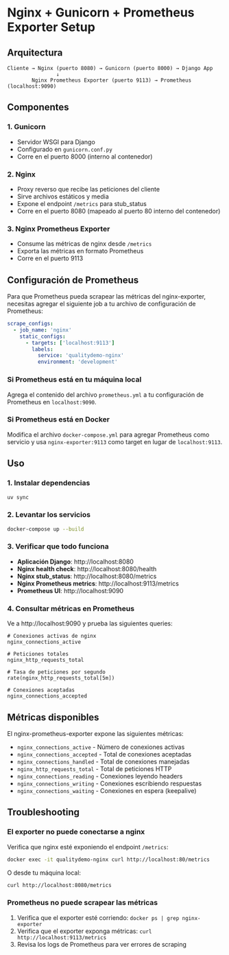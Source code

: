 # Nginx + Gunicorn + Prometheus Exporter Setup

## Arquitectura

```
Cliente → Nginx (puerto 8080) → Gunicorn (puerto 8000) → Django App
                ↓
        Nginx Prometheus Exporter (puerto 9113) → Prometheus (localhost:9090)
```

## Componentes

### 1. Gunicorn
- Servidor WSGI para Django
- Configurado en `gunicorn.conf.py`
- Corre en el puerto 8000 (interno al contenedor)

### 2. Nginx
- Proxy reverso que recibe las peticiones del cliente
- Sirve archivos estáticos y media
- Expone el endpoint `/metrics` para stub_status
- Corre en el puerto 8080 (mapeado al puerto 80 interno del contenedor)

### 3. Nginx Prometheus Exporter
- Consume las métricas de nginx desde `/metrics`
- Exporta las métricas en formato Prometheus
- Corre en el puerto 9113

## Configuración de Prometheus

Para que Prometheus pueda scrapear las métricas del nginx-exporter, necesitas agregar el siguiente job a tu archivo de configuración de Prometheus:

```yaml
scrape_configs:
  - job_name: 'nginx'
    static_configs:
      - targets: ['localhost:9113']
        labels:
          service: 'qualitydemo-nginx'
          environment: 'development'
```

### Si Prometheus está en tu máquina local

Agrega el contenido del archivo `prometheus.yml` a tu configuración de Prometheus en `localhost:9090`.

### Si Prometheus está en Docker

Modifica el archivo `docker-compose.yml` para agregar Prometheus como servicio y usa `nginx-exporter:9113` como target en lugar de `localhost:9113`.

## Uso

### 1. Instalar dependencias
```bash
uv sync
```

### 2. Levantar los servicios
```bash
docker-compose up --build
```

### 3. Verificar que todo funciona

- **Aplicación Django**: http://localhost:8080
- **Nginx health check**: http://localhost:8080/health
- **Nginx stub_status**: http://localhost:8080/metrics
- **Nginx Prometheus metrics**: http://localhost:9113/metrics
- **Prometheus UI**: http://localhost:9090

### 4. Consultar métricas en Prometheus

Ve a http://localhost:9090 y prueba las siguientes queries:

```promql
# Conexiones activas de nginx
nginx_connections_active

# Peticiones totales
nginx_http_requests_total

# Tasa de peticiones por segundo
rate(nginx_http_requests_total[5m])

# Conexiones aceptadas
nginx_connections_accepted
```

## Métricas disponibles

El nginx-prometheus-exporter expone las siguientes métricas:

- `nginx_connections_active` - Número de conexiones activas
- `nginx_connections_accepted` - Total de conexiones aceptadas
- `nginx_connections_handled` - Total de conexiones manejadas
- `nginx_http_requests_total` - Total de peticiones HTTP
- `nginx_connections_reading` - Conexiones leyendo headers
- `nginx_connections_writing` - Conexiones escribiendo respuestas
- `nginx_connections_waiting` - Conexiones en espera (keepalive)

## Troubleshooting

### El exporter no puede conectarse a nginx
Verifica que nginx esté exponiendo el endpoint `/metrics`:
```bash
docker exec -it qualitydemo-nginx curl http://localhost:80/metrics
```

O desde tu máquina local:
```bash
curl http://localhost:8080/metrics
```

### Prometheus no puede scrapear las métricas
1. Verifica que el exporter esté corriendo: `docker ps | grep nginx-exporter`
2. Verifica que el exporter exponga métricas: `curl http://localhost:9113/metrics`
3. Revisa los logs de Prometheus para ver errores de scraping
